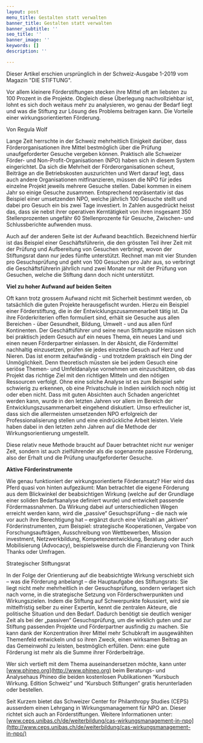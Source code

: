 ```yaml
---
layout: post
menu_title: Gestalten statt verwalten
banner_title: Gestalten statt verwalten
banner_subtitle: ''
seo_title: ''
banner_image: ''
keywords: []
description: ''

---
```

Dieser Artikel erschien ursprünglich in der Schweiz-Ausgabe 1-2019 vom Magazin "DIE STIFTUNG".

Vor allem kleinere Förderstiftungen stecken ihre Mittel oft am liebsten zu 100 Prozent in die Projekte. Obgleich diese Überlegung nachvollziehbar ist, lohnt es sich doch weitaus mehr zu analysieren, wo genau der Bedarf liegt und was die Stiftung zur Lösung des Problems beitragen kann. Die Vorteile einer wirkungsorientierten Förderung.

Von Regula Wolf

Lange Zeit herrschte in der Schweiz mehrheitlich Einigkeit darüber, dass Förderorganisationen ihre Mittel bestmöglich über die Prüfung unaufgeforderter Gesuche vergeben können. Praktisch alle Schweizer Förder- und Non-Profit-Organisationen (NPO) haben sich in diesem System eingerichtet. Da sich die Mehrheit der Förderorganisationen scheut, Beiträge an die Betriebskosten auszurichten und Wert darauf legt, dass auch andere Organisationen mitfinanzieren, müssen die NPO für jedes einzelne Projekt jeweils mehrere Gesuche stellen. Dabei kommen in einem Jahr so einige Gesuche zusammen. Entsprechend repräsentativ ist das Beispiel einer umsetzenden NPO, welche jährlich 100 Gesuche stellt und dabei pro Gesuch ein bis zwei Tage investiert. In Zahlen ausgedrückt heisst das, dass sie nebst ihrer operativen Kerntätigkeit von ihren insgesamt 350 Stellenprozenten ungefähr 60 Stellenprozente für Gesuche, Zwischen- und Schlussberichte aufwenden muss.

Auch auf der anderen Seite ist der Aufwand beachtlich. Bezeichnend hierfür ist das Beispiel einer Geschäftsführerin, die den grössten Teil ihrer Zeit mit der Prüfung und Aufbereitung von Gesuchen verbringt, wovon der Stiftungsrat dann nur jedes fünfte unterstützt. Rechnet man mit vier Stunden pro Gesuchsprüfung und geht von 100 Gesuchen pro Jahr aus, so verbringt die Geschäftsführerin jährlich rund zwei Monate nur mit der Prüfung von Gesuchen, welche die Stiftung dann doch nicht unterstützt.

**Viel zu hoher Aufwand auf beiden Seiten**

Oft kann trotz grossem Aufwand nicht mit Sicherheit bestimmt werden, ob tatsächlich die guten Projekte herausgefischt wurden. Hierzu ein Beispiel einer Förderstiftung, die in der Entwicklungszusammenarbeit tätig ist. Da ihre Förderkriterien offen formuliert sind, erhält sie Gesuche aus allen Bereichen - über Gesundheit, Bildung, Umwelt - und aus allen fünf Kontinenten. Der Geschäftsführer und seine neun Stiftungsräte müssen sich bei praktisch jedem Gesuch auf ein neues Thema, ein neues Land und einen neuen Förderpartner einlassen. In der Absicht, die Fördermittel nachhaltig einzusetzen, prüfen sie jedes einzelne Gesuch auf Herz und Nieren. Das ist enorm zeitaufwändig - und trotzdem praktisch ein Ding der Unmöglichkeit. Denn theoretisch müssten sie bei jedem Gesuch eine seriöse Themen- und Umfeldanalyse vornehmen um einzuschätzen, ob das Projekt das richtige Ziel mit den richtigen Mitteln und den nötigen Ressourcen verfolgt. Ohne eine solche Analyse ist es zum Beispiel sehr schwierig zu erkennen, ob eine Privatschule in Indien wirklich noch nötig ist oder eben nicht. Dass mit guten Absichten auch Schaden angerichtet werden kann, wurde in den letzten Jahren vor allem im Bereich der Entwicklungszusammenarbeit eingehend diskutiert. Umso erfreulicher ist, dass sich die allermeisten umsetzenden NPO erfolgreich der Professionalisierung stellen und eine eindrückliche Arbeit leisten. Viele haben dabei in den letzten zehn Jahren auf die Methode der Wirkungsorientierung umgestellt.

Diese relativ neue Methode braucht auf Dauer betrachtet nicht nur weniger Zeit, sondern ist auch zielführender als die sogenannte passive Förderung, also der Erhalt und die Prüfung unaufgeforderter Gesuche.

**Aktive Förderinstrumente**

Wie genau funktioniert der wirkungsorientierte Förderansatz? Hier wird das Pferd quasi von hinten aufgezäumt: Man betrachtet die eigene Förderung aus dem Blickwinkel der beabsichtigen Wirkung (welche auf der Grundlage einer soliden Bedarfsanalyse definiert wurde) und entwickelt passende Fördermassnahmen. Da Wirkung dabei auf unterschiedlichen Wegen erreicht werden kann, wird die „passive“ Gesuchsprüfung – die nach wie vor auch ihre Berechtigung hat – ergänzt durch eine Vielzahl an „aktiven“ Förderinstrumenten, zum Beispiel: strategische Kooperationen, Vergabe von Forschungsaufträgen, Ausschreibung von Wettbewerben, Mission investment, Netzwerkbildung, Kompetenzentwicklung, Beratung oder auch Mobilisierung (Advocacy), beispielsweise durch die Finanzierung von Think Thanks oder Umfragen.

Strategischer Stiftungsrat

In der Folge der Orientierung auf die beabsichtigte Wirkung verschiebt sich – was die Förderung anbelangt – die Hauptaufgabe des Stiftungsrats: Sie liegt nicht mehr mehrheitlich in der Gesuchsprüfung, sondern verlagert sich nach vorne, in die strategische Setzung von Förderschwerpunkten und Wirkungszielen. Indem die Stiftung auf Schwerpunkte fokussiert, wird sie mittelfristig selber zu einer Expertin, kennt die zentralen Akteure, die politische Situation und den Bedarf. Dadurch benötigt sie deutlich weniger Zeit als bei der „passiven“ Gesuchsprüfung, um die wirklich guten und zur Stiftung passenden Projekte und Förderpartner ausfindig zu machen. Sie kann dank der Konzentration ihrer Mittel mehr Schubkraft im ausgewählten Themenfeld entwickeln und so ihren Zweck, einen wirksamen Beitrag an das Gemeinwohl zu leisten, bestmöglich erfüllen. Denn: eine gute Förderung ist mehr als die Summe ihrer Förderbeiträge.

Wer sich vertieft mit dem Thema auseinandersetzen möchte, kann unter [www.phineo.org](http://www.phineo.org) beim Beratungs- und Analysehaus Phineo die beiden kostenlosen Publikationen “Kursbuch Wirkung. Edition Schweiz“ und “Kursbuch Stiftungen“ gratis herunterladen oder bestellen.

Seit Kurzem bietet das Schweizer Center for Philanthropy Studies (CEPS) ausserdem einen Lehrgang in Wirkungsmanagement für NPO an. Dieser richtet sich auch an Förderstiftungen. Weitere Informationen unter: [www.ceps.unibas.ch/de/weiterbildung/cas-wirkungsmanagement-in-npo](http://www.ceps.unibas.ch/de/weiterbildung/cas-wirkungsmanagement-in-npo/)